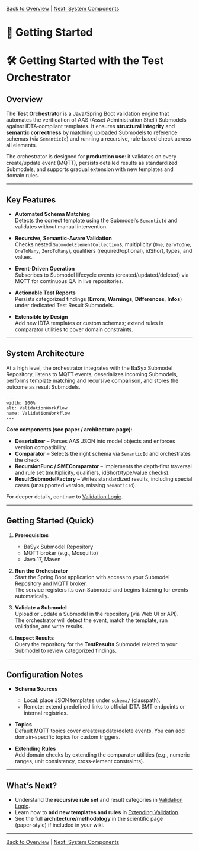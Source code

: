 [Back to Overview](index.md) | [Next: System Components](system_components.md)

# 🚀 Getting Started


# 🛠 Getting Started with the Test Orchestrator
## Overview

The **Test Orchestrator** is a Java/Spring Boot validation engine that automates the verification of AAS (Asset Administration Shell) Submodels against IDTA‑compliant templates. It ensures **structural integrity** and **semantic correctness** by matching uploaded Submodels to reference schemas (via `SemanticId`) and running a recursive, rule‑based check across all elements.

The orchestrator is designed for **production use**: it validates on every create/update event (MQTT), persists detailed results as standardized Submodels, and supports gradual extension with new templates and domain rules.

---

## Key Features

- **Automated Schema Matching**  
  Detects the correct template using the Submodel’s `SemanticId` and validates without manual intervention.

- **Recursive, Semantic‑Aware Validation**  
  Checks nested `SubmodelElementCollection`s, multiplicity (`One`, `ZeroToOne`, `OneToMany`, `ZeroToMany`), qualifiers (required/optional), idShort, types, and values.

- **Event‑Driven Operation**  
  Subscribes to Submodel lifecycle events (created/updated/deleted) via MQTT for continuous QA in live repositories.

- **Actionable Test Reports**  
  Persists categorized findings (**Errors**, **Warnings**, **Differences**, **Infos**) under dedicated Test Result Submodels.

- **Extensible by Design**  
  Add new IDTA templates or custom schemas; extend rules in comparator utilities to cover domain constraints.

---

## System Architecture 

At a high level, the orchestrator integrates with the BaSyx Submodel Repository, listens to MQTT events, deserializes incoming Submodels, performs template matching and recursive comparison, and stores the outcome as result Submodels.

```{figure} ./images/ValidationWorkflow.pdf
---
width: 100%
alt: ValidationWorkflow
name: ValidationWorkflow
---
```
**Core components (see paper / architecture page):**
- **Deserializer** – Parses AAS JSON into model objects and enforces version compatibility.  
- **Comparator** – Selects the right schema via `SemanticId` and orchestrates the check.  
- **RecursionFunc / SMEComparator** – Implements the depth‑first traversal and rule set (multiplicity, qualifiers, idShort/type/value checks).  
- **ResultSubmodelFactory** – Writes standardized results, including special cases (unsupported version, missing `SemanticId`).  

For deeper details, continue to [Validation Logic](validation_logic.md).

---

## Getting Started (Quick)

1. **Prerequisites**  
   - BaSyx Submodel Repository  
   - MQTT broker (e.g., Mosquitto)  
   - Java 17, Maven

2. **Run the Orchestrator**  
   Start the Spring Boot application with access to your Submodel Repository and MQTT broker.  
   The service registers its own Submodel and begins listening for events automatically.

3. **Validate a Submodel**  
   Upload or update a Submodel in the repository (via Web UI or API).  
   The orchestrator will detect the event, match the template, run validation, and write results.

4. **Inspect Results**  
   Query the repository for the **TestResults** Submodel related to your Submodel to review categorized findings.

---

## Configuration Notes

- **Schema Sources**  
  - Local: place JSON templates under `schema/` (classpath).  
  - Remote: extend predefined links to official IDTA SMT endpoints or internal registries.

- **Topics**  
  Default MQTT topics cover create/update/delete events. You can add domain‑specific topics for custom triggers.

- **Extending Rules**  
  Add domain checks by extending the comparator utilities (e.g., numeric ranges, unit consistency, cross‑element constraints).

---

## What’s Next?

- Understand the **recursive rule set** and result categories in [Validation Logic](validation_logic.md).  
- Learn how to **add new templates and rules** in [Extending Validation](features/extending.md).  
- See the full **architecture/methodology** in the scientific page (paper‑style) if included in your wiki.


---

[Back to Overview](index.md) | [Next: System Components](../system_components.md)